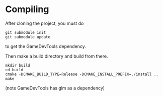 
# Compiling

After cloning the project, you must do
```
git submodule init
git submodule update
```
to get the GameDevTools dependency.

Then make a build directory and build from there.

```
mkdir build
cd build
cmake -DCMAKE_BUILD_TYPE=Release -DCMAKE_INSTALL_PREFIX=./install ..
make
```

(note GameDevTools has glm as a dependency)

